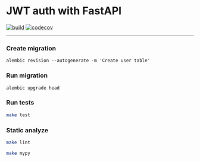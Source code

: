 # JWT auth with FastAPI

[![build](https://github.com/nightblure/jwt_auth/actions/workflows/checks.yaml/badge.svg?branch=main)](https://github.com/nightblure/jwt_auth/actions/workflows/checks.yaml)
[![codecov](https://codecov.io/gh/nightblure/jwt_auth/branch/main/graph/badge.svg)](https://codecov.io/gh/{{REPOSITORY}})

---

### Create migration
```
alembic revision --autogenerate -m 'Create user table'
```

### Run migration
```
alembic upgrade head
```

### Run tests
```bash
make test
```

### Static analyze
```bash
make lint
```
```bash
make mypy
```
